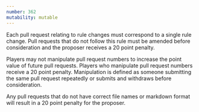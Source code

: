 ```yaml
---
number: 362
mutability: mutable
---
```


Each pull request relating to rule changes must correspond to a single rule change.
Pull requests that do not follow this rule must be amended before consideration and the proposer receives a 20 point penalty.

Players may not manipulate pull request numbers to increase the point value of future pull requests.
Players who manipulate pull request numbers receive a 20 point penalty.
Manipulation is defined as someone submitting the same pull request repeatedly or submits and withdraws before consideration.

Any pull requests that do not have correct file names or markdown format will result in a 20 point penalty for the proposer.
